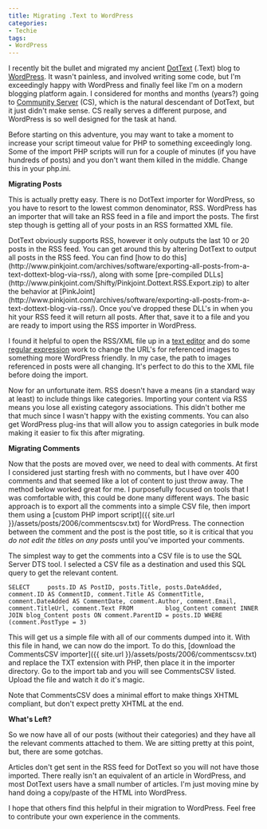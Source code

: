 ```yaml
---
title: Migrating .Text to WordPress
categories:
- Techie
tags:
- WordPress
---
```


I recently bit the bullet and migrated my ancient [DotText](http://workspaces.gotdotnet.com/dottext) (.Text) blog to [WordPress](http://wordpress.org/). It wasn't painless, and involved writing some code, but I'm exceedingly happy with WordPress and finally feel like I'm on a modern blogging platform again.
I considered for months and months (years?) going to [Community Server](http://communityserver.org/) (CS), which is the natural descendant of DotText, but it just didn't make sense. CS really serves a different purpose, and WordPress is so well designed for the task at hand.

Before starting on this adventure, you may want to take a moment to increase your script timeout value for PHP to something exceedingly long. Some of the import PHP scripts will run for a couple of minutes (if you have hundreds of posts) and you don't want them killed in the middle. Change this in your php.ini.

**Migrating Posts**

This is actually pretty easy. There is no DotText importer for WordPress, so you have to resort to the lowest common denominator, RSS. WordPress has an importer that will take an RSS feed in a file and import the posts. The first step though is getting all of your posts in an RSS formatted XML file.

<!-- more -->DotText obviously supports RSS, however it only outputs the last 10 or 20 posts in the RSS feed. You can get around this by altering DotText to output all posts in the RSS feed. You can find [how to do this](http://www.pinkjoint.com/archives/software/exporting-all-posts-from-a-text-dottext-blog-via-rss/), along with some [pre-compiled DLLs](http://www.pinkjoint.com/Shifty/Pinkjoint.Dottext.RSS.Export.zip) to alter the behavior at [PinkJoint](http://www.pinkjoint.com/archives/software/exporting-all-posts-from-a-text-dottext-blog-via-rss/). Once you've dropped these DLL's in when you hit your RSS feed it will return all posts. After that, save it to a file and you are ready to import using the RSS importer in WordPress.

I found it helpful to open the RSS/XML file up in a [text editor](http://www.textpad.com/) and do some [regular expression](http://en.wikipedia.org/wiki/Regular_expression) work to change the URL's for referenced images to something more WordPress friendly. In my case, the path to images referenced in posts were all changing. It's perfect to do this to the XML file before doing the import.

Now for an unfortunate item. RSS doesn't have a means (in a standard way at least) to include things like categories. Importing your content via RSS means you lose all existing category associations. This didn't bother me that much since I wasn't happy with the existing comments. You can also get WordPress plug-ins that will allow you to assign categories in bulk mode making it easier to fix this after migrating.

**Migrating Comments**

Now that the posts are moved over, we need to deal with comments. At first I considered just starting fresh with no comments, but I have over 400 comments and that seemed like a lot of content to just throw away. The method below worked great for me. I purposefully focused on tools that I was comfortable with, this could be done many different ways. The basic approach is to export all the comments into a simple CSV file, then import them using a [custom PHP import script]({{ site.url }}/assets/posts/2006/commentscsv.txt) for WordPress. The connection between the comment and the post is the post title, so it is critical that you _do not edit the titles on any posts_ until you've imported your comments.

The simplest way to get the comments into a CSV file is to use the SQL Server DTS tool. I selected a CSV file as a destination and used this SQL query to get the relevant content.

`SELECT     posts.ID AS PostID, posts.Title, posts.DateAdded, comment.ID AS CommentID, comment.Title AS CommentTitle, comment.DateAdded AS CommentDate, comment.Author, comment.Email, comment.TitleUrl, comment.Text
FROM         blog_Content comment
INNER JOIN blog_Content posts ON comment.ParentID = posts.ID
WHERE     (comment.PostType = 3) `

This will get us a simple file with all of our comments dumped into it. With this file in hand, we can now do the import. To do this, [download the CommentsCSV importer]({{ site.url }}/assets/posts/2006/commentscsv.txt) and replace the TXT extension with PHP, then place it in the importer directory. Go to the import tab and you will see CommentsCSV listed. Upload the file and watch it do it's magic.

Note that CommentsCSV does a minimal effort to make things XHTML compliant, but don't expect pretty XHTML at the end.

**What's Left?**

So we now have all of our posts (without their categories) and they have all the relevant comments attached to them. We are sitting pretty at this point, but, there are some gotchas.

Articles don't get sent in the RSS feed for DotText so you will not have those imported. There really isn't an equivalent of an article in WordPress, and most DotText users have a small number of articles. I'm just moving mine by hand doing a copy/paste of the HTML into WordPress.

I hope that others find this helpful in their migration to WordPress. Feel free to contribute your own experience in the comments.
